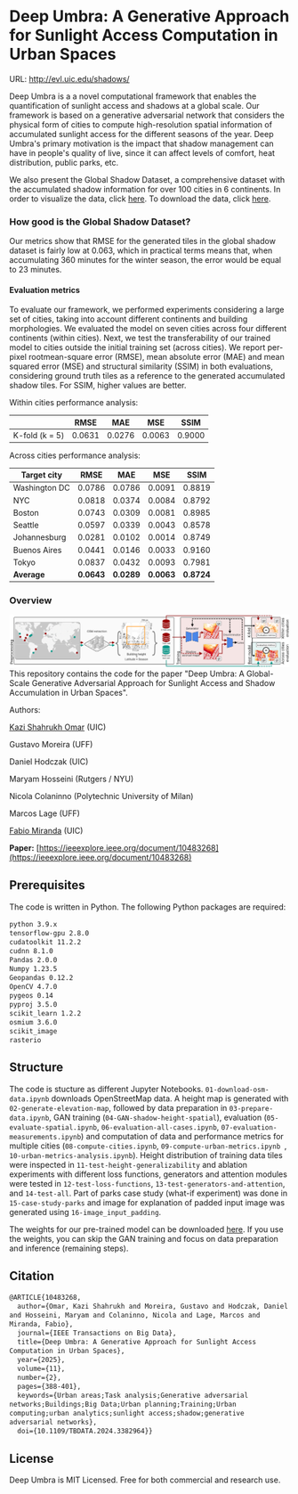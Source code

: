 
# Deep Umbra: A Generative Approach for Sunlight Access Computation in Urban Spaces

URL: http://evl.uic.edu/shadows/

Deep Umbra is a a novel computational framework that enables the quantification of sunlight access and shadows at a global scale. Our framework is based on a generative adversarial network that considers the physical form of cities to compute high-resolution spatial information of accumulated sunlight access for the different seasons of the year. Deep Umbra's primary motivation is the impact that shadow management can have in people's quality of live, since it can affect levels of comfort, heat distribution, public parks, etc.

We also present the Global Shadow Dataset, a comprehensive dataset with the accumulated shadow information for over 100 cities in 6 continents. In order to visualize the data, click [here](http://evl.uic.edu/shadows/map/). To download the data, click [here](http://evl.uic.edu/shadows/).

### How good is the Global Shadow Dataset?

Our metrics show that RMSE for the generated tiles in the global shadow dataset is fairly low at 0.063, which in practical terms means that, when accumulating 360 minutes for the winter season, the error would be equal to 23 minutes.

#### Evaluation metrics

To evaluate our framework, we performed experiments considering a large set of cities, taking into account different continents and building morphologies. We evaluated the model on seven cities across four different continents (within cities). Next, we test the transferability of our trained model to cities outside the initial training set (across cities). We report per-pixel rootmean-square error (RMSE), mean absolute error (MAE) and mean squared error (MSE) and structural similarity (SSIM) in both evaluations, considering ground truth tiles as a reference to the generated accumulated shadow tiles. For SSIM, higher values are better.

Within cities performance analysis:

|                |  RMSE   |   MAE   |   MSE   |   SSIM   |
| -------------- | :-----: | :-----: | :-----: |  :-----: |
| K-fold (k = 5) | 0.0631  | 0.0276  | 0.0063  |  0.9000  |

Across cities performance analysis:

| Target city   |    RMSE    |     MAE    |     MSE    |     SSIM    |
| ------------- | :---------:| :---------:| :---------:| :---------: |
| Washington DC |   0.0786   |   0.0786   |   0.0091   |    0.8819   |
| NYC           |   0.0818   |   0.0374   |   0.0084   |    0.8792   |
| Boston        |   0.0743   |   0.0309   |   0.0081   |    0.8985   |
| Seattle       |   0.0597   |   0.0339   |   0.0043   |    0.8578   |
| Johannesburg  |   0.0281   |   0.0102   |   0.0014   |    0.8749   |
| Buenos Aires  |   0.0441   |   0.0146   |   0.0033   |    0.9160   |
| Tokyo         |   0.0837   |   0.0432   |   0.0093   |    0.7981   |
| **Average**   | **0.0643** | **0.0289** | **0.0063** |  **0.8724** |

### Overview
![Overview of Deep Umbra](overview.png)
This repository contains the code for the paper "Deep Umbra: A Global-Scale Generative Adversarial Approach for Sunlight Access and Shadow Accumulation in Urban Spaces".

Authors:

[Kazi Shahrukh Omar](https://komar41.github.io) (UIC)

Gustavo Moreira (UFF)

Daniel Hodczak (UIC)

Maryam Hosseini (Rutgers / NYU)

Nicola Colaninno (Polytechnic University of Milan)

Marcos Lage (UFF)

[Fabio Miranda](https://fmiranda.me) (UIC)

**Paper:** [https://ieeexplore.ieee.org/document/10483268](https://ieeexplore.ieee.org/document/10483268)

## Prerequisites

The code is written in Python. The following Python packages are required:

```
python 3.9.x
tensorflow-gpu 2.8.0
cudatoolkit 11.2.2
cudnn 8.1.0
Pandas 2.0.0
Numpy 1.23.5
Geopandas 0.12.2
OpenCV 4.7.0
pygeos 0.14
pyproj 3.5.0
scikit_learn 1.2.2
osmium 3.6.0
scikit_image
rasterio
```

## Structure

The code is stucture as different Jupyter Notebooks. `01-download-osm-data.ipynb` downloads OpenStreetMap data. A height map is generated with `02-generate-elevation-map`, followed by data preparation in `03-prepare-data.ipynb`, GAN training (`04-GAN-shadow-height-spatial`), evaluation (`05-evaluate-spatial.ipynb`, `06-evaluation-all-cases.ipynb`, `07-evaluation-measurements.ipynb`) and computation of data and performance metrics for multiple cities (`08-compute-cities.ipynb`, `09-compute-urban-metrics.ipynb `, `10-urban-metrics-analysis.ipynb`). Height distribution of training data tiles were inspected in `11-test-height-generalizability` and ablation experiments with different loss functions, generators and attention modules were tested in `12-test-loss-functions`, `13-test-generators-and-attention`, and `14-test-all`. Part of parks case study (what-if experiment) was done in `15-case-study-parks` and image for explanation of padded input image was generated using `16-image_input_padding`.

The weights for our pre-trained model can be downloaded [here](https://drive.google.com/file/d/1DoCpba4L7AlG7ZTvBDXwsLxltLm3ezgH/view?usp=sharing). If you use the weights, you can skip the GAN training and focus on data preparation and inference (remaining steps).

## Citation

```
@ARTICLE{10483268,
  author={Omar, Kazi Shahrukh and Moreira, Gustavo and Hodczak, Daniel and Hosseini, Maryam and Colaninno, Nicola and Lage, Marcos and Miranda, Fabio},
  journal={IEEE Transactions on Big Data}, 
  title={Deep Umbra: A Generative Approach for Sunlight Access Computation in Urban Spaces}, 
  year={2025},
  volume={11},
  number={2},
  pages={388-401},
  keywords={Urban areas;Task analysis;Generative adversarial networks;Buildings;Big Data;Urban planning;Training;Urban computing;urban analytics;sunlight access;shadow;generative adversarial networks},
  doi={10.1109/TBDATA.2024.3382964}}
```

## License
Deep Umbra is MIT Licensed. Free for both commercial and research use.
